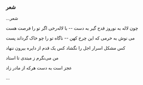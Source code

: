 ### شعر
...شعر

 چون لاله به نوروز قدح گیر به دست -- با لاله‌رخی اگر تو را فرصت هست

می نوش به خرمی که این چرخ کهن  --  ناگاه تو را چو خاک گرداند پست



کس مشکل اسرار اجل را نگشاد
کس یک قدم از دایره بیرون ننهاد

من می‌نگرم ز مبتدی تا استاد

عجز است به دست هرکه از مادر زاد

...